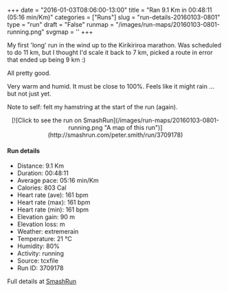 +++
date = "2016-01-03T08:06:00-13:00"
title = "Ran 9.1 Km in 00:48:11 (05:16 min/Km)"
categories = ["Runs"]
slug = "run-details-20160103-0801"
type = "run"
draft = "False"
runmap = "/images/run-maps/20160103-0801-running.png"
svgmap = '<polyline points="96 33, 98 30, 100 23, 93 22, 88 23, 79 26, 59 42, 54 43, 40 48, 34 45, 33 44, 32 41, 25 39, 23 39, 14 46, 10 48, 7 50, 0 52, 1 72, 3 77, 7 79, 29 67, 42 65, 61 60, 68 54, 78 50, 81 47, 84 36, 87 33, 93 30">'
+++

My first 'long' run in the wind up to the Kirikiriroa marathon. Was scheduled to do 11 km, but I thought I'd scale it back to 7 km, picked a route in error that ended up being 9 km :)

All pretty good. 

Very warm and humid. It must be close to 100%. Feels like it might rain ... but not just yet. 

Note to self: felt my hamstring at the start of the run (again). 



<!--more-->

<center>
[![Click to see the run on SmashRun](/images/run-maps/20160103-0801-running.png "A map of this run")](http://smashrun.com/peter.smith/run/3709178)
</center>

#### Run details

* Distance: 9.1 Km
* Duration: 00:48:11
* Average pace: 05:16 min/Km
* Calories: 803 Cal
* Heart rate (ave): 161 bpm
* Heart rate (max): 161 bpm
* Heart rate (min): 161 bpm
* Elevation gain: 90 m
* Elevation loss:  m
* Weather: extremerain
* Temperature: 21 &deg;C
* Humidity: 80%
* Activity: running
* Source: tcxfile
* Run ID: 3709178

Full details at [SmashRun](http://smashrun.com/peter.smith/run/3709178)
